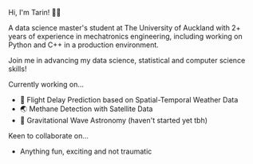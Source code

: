 Hi, I'm Tarin! :man_astronaut:

A data science master's student at The University of Auckland with 2+ years of experience in mechatronics engineering, including working on Python and C++ in a production environment.

Join me in advancing my data science, statistical and computer science skills!

Currently working on... 
- :flight_departure: Flight Delay Prediction based on Spatial-Temporal Weather Data
- :earth_asia: Methane Detection with Satellite Data
- :milky_way: Gravitational Wave Astronomy (haven't started yet tbh)

Keen to collaborate on...
- Anything fun, exciting and not traumatic
